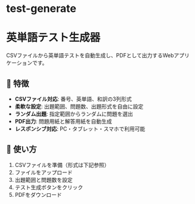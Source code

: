 # test-generate
# 英単語テスト生成器

CSVファイルから英単語テストを自動生成し、PDFとして出力するWebアプリケーションです。

## 🌟 特徴

- **CSVファイル対応**: 番号、英単語、和訳の3列形式
- **柔軟な設定**: 出題範囲、問題数、出題形式を自由に設定
- **ランダム出題**: 指定範囲からランダムに問題を選出
- **PDF出力**: 問題用紙と解答用紙を自動生成
- **レスポンシブ対応**: PC・タブレット・スマホで利用可能

## 🚀 使い方

1. CSVファイルを準備（形式は下記参照）
2. ファイルをアップロード
3. 出題範囲と問題数を設定
4. テスト生成ボタンをクリック
5. PDFをダウンロード